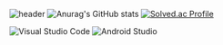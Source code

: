 ![header](https://capsule-render.vercel.app/api?type=slice&color=A9BCF5&height=300&section=header&text=TROOPY's%20GitHub&fontSize=90&animation=blink)
![Anurag's GitHub stats](https://github-readme-stats.vercel.app/api?username=kdh042801&show_icons=true&theme=cobalt)
[![Solved.ac Profile](http://mazassumnida.wtf/api/v2/generate_badge?boj=kdh04280)](https://solved.ac/kdh04280/)

![Visual Studio Code](https://img.shields.io/badge/Visual%20Studio%20Code-615EFF.svg?&style=for-the-badge&logo=Visual%20Studio%20Code&logoColor=white)
![Android Studio](https://img.shields.io/badge/Android%20Studio-3DDC84.svg?&style=for-the-badge&logo=Android&logoColor=black)
<!--
**kdh042801/kdh042801** is a ✨ _special_ ✨ repository because its `README.md` (this file) appears on your GitHub profile.

Here are some ideas to get you started:

- 🔭 I’m currently working on ...
- 🌱 I’m currently learning ...
- 👯 I’m looking to collaborate on ...
- 🤔 I’m looking for help with ...
- 💬 Ask me about ...
- 📫 How to reach me: ...
- 😄 Pronouns: ...
- ⚡ Fun fact: ...
-->


